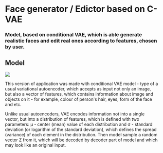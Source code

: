 # Face generator / Edictor based on C-VAE
### Model, based on conditional VAE, which is able generate realistic faces and edit real ones according to features, chosen by user.

## Model 

![](https://lilianweng.github.io/posts/2018-08-12-vae/vae-gaussian.png)

This version of application was made with conditional VAE model - type of a usual variational autoencoder, which accepts as input not only an image, but also a vector of features, which contains information about image and objects on it - for example, colour of person's hair, eyes, form of the face and etc. 

Unlike usual autoencoders, VAE encodes information not into a single vector, but into a distribution of features, which is defined with two parameters: μ - center (mean) value of each distribution and σ - standard deviation (or logarithm of the standard deviation), which defines the spread (variance) of each element in the distribution. Then model sample a random vector Z from it, which will be decoded by decoder part of model and which may look like an original input. 



